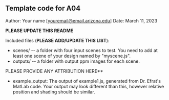 Template code for A04
------------

Author: Your name [youremail@email.arizona.edu]
Date: March 11, 2023

**PLEASE UPDATE THIS README**


Included files (**PLEASE ADD/UPDATE THIS LIST**):
* scenes/ -- a folder with four input scenes to test. You need to add at least one scene of your design named by "myscene.js".
* outputs/ -- a folder with output ppm images for each scene.


PLEASE PROVIDE ANY ATTRIBUTION HERE**
* example_output: The output of example1.js, generated from Dr. Efrat's MatLab code. Your output may look different than this, however relative position and shading should be similar.
